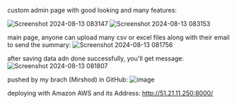 custom admin page with good looking and many features:

![Screenshot 2024-08-13 083147](https://github.com/user-attachments/assets/819bc894-dc8f-47a1-8632-afdb9923a00f)
![Screenshot 2024-08-13 083153](https://github.com/user-attachments/assets/b4ca43bd-9c86-410c-9dc0-fa40faf78a8c)

main page, anyone can upload many csv or excel files along with their email to send the summary:
![Screenshot 2024-08-13 081756](https://github.com/user-attachments/assets/fe6dd254-0e75-4426-b6cf-de4d5d6d009f)

after saving data adn done successfully, you'll get message:
![Screenshot 2024-08-13 081807](https://github.com/user-attachments/assets/6365f439-3043-4bb0-a03a-2e65a27a5847)

pushed by my brach (Mirshod) in GitHub:
![image](https://github.com/user-attachments/assets/92f6832f-2583-4470-a71c-9d7584f831a1)

deploying with Amazon AWS and its Address:
http://51.21.11.250:8000/
